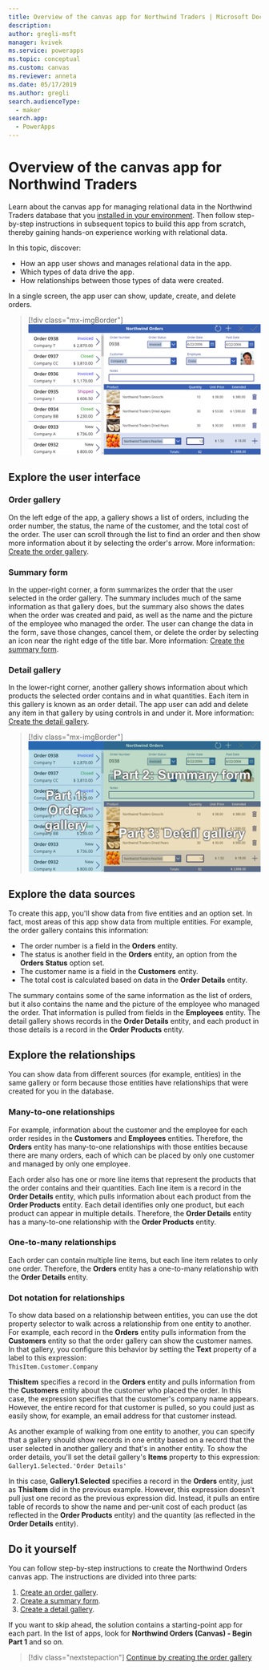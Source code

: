 ```yaml
---
title: Overview of the canvas app for Northwind Traders | Microsoft Docs
description: 
author: gregli-msft
manager: kvivek
ms.service: powerapps
ms.topic: conceptual
ms.custom: canvas
ms.reviewer: anneta
ms.date: 05/17/2019
ms.author: gregli
search.audienceType: 
  - maker
search.app: 
  - PowerApps
---
```

# Overview of the canvas app for Northwind Traders

Learn about the canvas app for managing relational data in the Northwind Traders database that you [installed in your environment](northwind-install.md). Then follow step-by-step instructions in subsequent topics to build this app from scratch, thereby gaining hands-on experience working with relational data.

In this topic, discover:

- How an app user shows and manages relational data in the app.
- Which types of data drive the app.
- How relationships between those types of data were created.

In a single screen, the app user can show, update, create, and delete orders.

> [!div class="mx-imgBorder"]
> ![Complete canvas app](media/northwind-orders-canvas-part1/orders-finished.png)

## Explore the user interface

### Order gallery

On the left edge of the app, a gallery shows a list of orders, including the order number, the status, the name of the customer, and the total cost of the order. The user can scroll through the list to find an order and then show more information about it by selecting the order's arrow. More information: [Create the order gallery](northwind-orders-canvas-part1.md).

### Summary form

In the upper-right corner, a form summarizes the order that the user selected in the order gallery. The summary includes much of the same information as that gallery does, but the summary also shows the dates when the order was created and paid, as well as the name and the picture of the employee who managed the order. The user can change the data in the form, save those changes, cancel them, or delete the order by selecting an icon near the right edge of the title bar. More information: [Create the summary form](northwind-orders-canvas-part2.md).

### Detail gallery

In the lower-right corner, another gallery shows information about which products the selected order contains and in what quantities. Each item in this gallery is known as an order detail. The app user can add and delete any item in that gallery by using controls in and under it. More information: [Create the detail gallery](northwind-orders-canvas-part3.md).

> [!div class="mx-imgBorder"]
> ![Definition of screen areas](media/northwind-orders-canvas-part1/orders-parts.png)

## Explore the data sources

To create this app, you'll show data from five entities and an option set. In fact, most areas of this app show data from multiple entities. For example, the order gallery contains this information:

- The order number is a field in the **Orders** entity.
- The status is another field in the **Orders** entity, an option from the **Orders Status** option set.
- The customer name is a field in the **Customers** entity.
- The total cost is calculated based on data in the **Order Details** entity.

The summary contains some of the same information as the list of orders, but it also contains the name and the picture of the employee who managed the order. That information is pulled from fields in the **Employees** entity. The detail gallery shows records in the **Order Details** entity, and each product in those details is a record in the **Order Products** entity.

## Explore the relationships

You can show data from different sources (for example, entities) in the same gallery or form because those entities have relationships that were created for you in the database.

### Many-to-one relationships

For example, information about the customer and the employee for each order resides in the **Customers** and **Employees** entities. Therefore, the **Orders** entity has many-to-one relationships with those entities because there are many orders, each of which can be placed by only one customer and managed by only one employee.

Each order also has one or more line items that represent the products that the order contains and their quantities. Each line item is a record in the **Order Details** entity, which pulls information about each product from the **Order Products** entity. Each detail identifies only one product, but each product can appear in multiple details. Therefore, the **Order Details** entity has a many-to-one relationship with the **Order Products** entity.

### One-to-many relationships

Each order can contain multiple line items, but each line item relates to only one order. Therefore, the **Orders** entity has a one-to-many relationship with the **Order Details** entity.

### Dot notation for relationships 

To show data based on a relationship between entities, you can use the dot property selector to walk across a relationship from one entity to another.  For example, each record in the **Orders** entity pulls information from the **Customers** entity so that the order gallery can show the customer names. In that gallery, you configure this behavior by setting the **Text** property of a label to this expression:<br>`ThisItem.Customer.Company`

**ThisItem** specifies a record in the **Orders** entity and pulls information from the **Customers** entity about the customer who placed the order. In this case, the expression specifies that the customer's company name appears. However, the entire record for that customer is pulled, so you could just as easily show, for example, an email address for that customer instead.

As another example of walking from one entity to another, you can specify that a gallery should show records in one entity based on a record that the user selected in another gallery and that's in another entity. To show the order details, you'll set the detail gallery's **Items** property to this expression:<br>`Gallery1.Selected.'Order Details'`

In this case, **Gallery1.Selected** specifies a record in the **Orders** entity, just as **ThisItem** did in the previous example. However, this expression doesn't pull just one record as the previous expression did. Instead, it pulls an entire table of records to show the name and per-unit cost of each product (as reflected in the **Order Products** entity) and the quantity (as reflected in the **Order Details** entity).

## Do it yourself

You can follow step-by-step instructions to create the Northwind Orders canvas app.  The instructions are divided into three parts:

1. [Create an order gallery](northwind-orders-canvas-part1.md).
1. [Create a summary form](northwind-orders-canvas-part2.md).
1. [Create a detail gallery](northwind-orders-canvas-part3.md).

If you want to skip ahead, the solution contains a starting-point app for each part.  In the list of apps, look for **Northwind Orders (Canvas) - Begin Part 1** and so on.

> [!div class="nextstepaction"]
> [Continue by creating the order gallery](northwind-orders-canvas-part1.md)
